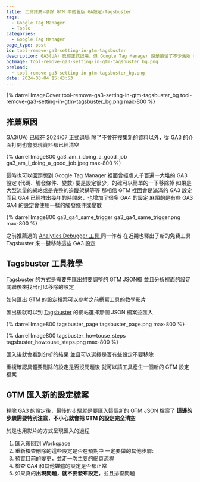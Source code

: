 ```yaml
---
title: 工具推薦-移除 GTM 中的舊版 GA設定-Tagsbuster
tags:
  - Google Tag Manager
  - Tools
categories:
  - Google Tag Manager
page_type: post
id: tool-remove-ga3-setting-in-gtm-tagsbuster
description: GA3(UA) 已經正式退場，但 Google Tag Manager 還是遺留了不少舊版 GA 的設定，推薦一個可以找出舊版 GA 設定的工具並一次輕鬆移除
bgImage: tool-remove-ga3-setting-in-gtm-tagsbuster_bg.png
preload:
  - tool-remove-ga3-setting-in-gtm-tagsbuster_bg.png
date: 2024-08-04 15:43:53
---
```


{% darrellImageCover tool-remove-ga3-setting-in-gtm-tagsbuster_bg tool-remove-ga3-setting-in-gtm-tagsbuster_bg.png max-800 %}

## 推薦原因

GA3(UA) 已經在 2024/07 正式退場
除了不會在搜集新的資料以外，從 GA3 的介面打開也會發現資料都已經清空

{% darrellImage800 ga3_am_i_doing_a_good_job ga3_am_i_doing_a_good_job.jpeg max-800 %}

這時也可以回頭想到 Google Tag Manager 裡面曾經虐人千百遍一大堆的 GA3 設定 (代碼、觸發條件、變數)
要是設定很少，的確可以簡單的一下移除掉
如果是大型流量的網站或是完整的追蹤架構等等
那相信 GTM 裡面會是滿滿的 GA3 設定
而且 GA4 已經推出幾年的時間來，也增加了很多 GA4 的設定
麻煩的是有些 GA3 GA4 的設定會使用一樣的觸發條件或變數

{% darrellImage800 ga3_ga4_same_trigger ga3_ga4_same_trigger.png max-800 %}

之前推薦過的 [Analytics Debugger 工具 ](https://www.darrelltw.com/ga4-gtm-best-tool-analytics-debugger/)同一作者
在近期也釋出了新的免費工具 Tagsbuster 來一鍵移除這些 GA3 設定

## Tagsbuster 工具教學

[Tagsbuster](https://tagsbuster.analytics-debugger.com/) 的方式是需要先匯出想要調整的 GTM JSON檔
並且分析裡面的設定關聯後來找出可以移除的設定

如何匯出 GTM 的設定檔案可以參考之前撰寫工具的教學影片

<div style="padding:0;position:relative;"><iframe src="https://player.vimeo.com/video/994685225?badge=0&amp;autopause=0&amp;player_id=0&amp;app_id=58479&amp;byline=false&amp;title=false&amp;muted=true" frameborder="0" allow="autoplay; fullscreen; picture-in-picture; clipboard-write" style="position:absolute;top:0;left:0;width:100%;height:100%;" title="GoogleTagManager export json file"></iframe></div><script async src="https://player.vimeo.com/api/player.js"></script>

匯出後就可以到 
[Tagsbuster](https://tagsbuster.analytics-debugger.com/) 的網站選擇那個 JSON 檔案並匯入

{% darrellImage800 tagsbuster_page tagsbuster_page.png max-800 %}

{% darrellImage800 tagsbuster_howtouse_steps tagsbuster_howtouse_steps.png max-800 %}

匯入後就會看到分析的結果
並且可以選擇是否有些設定不要移除

重複確認具體要刪除的設定是否沒問題後
就可以請工具產生一個新的 GTM 設定檔案

## GTM 匯入新的設定檔案

移除 GA3 的設定後，最後的步驟就是要匯入這個新的 GTM JSON 檔案了
**這邊的步驟需要特別注意，不小心就會把 GTM 的設定完全清空**

於是也用影片的方式呈現匯入的過程
1. 匯入後回到 Workspace
2. 重新檢查刪除的這些設定是否在預期中
一定要做的其他步驟:
3. 預覽目前的變更，並走一次主要的網頁流程
4. 檢查 GA4 和其他媒體的設定是否都正常
5. 如果真的**出現問題，就不要發布設定**，並且排查問題

<div style="padding:0;position:relative;"><iframe src="https://player.vimeo.com/video/994691916?badge=0&amp;autopause=0&amp;player_id=0&amp;app_id=58479&amp;byline=false&amp;title=false&amp;muted=true" frameborder="0" allow="autoplay; fullscreen; picture-in-picture; clipboard-write" style="position:absolute;top:0;left:0;width:100%;height:100%;" title="gtm-import-json-and-check-changes"></iframe></div><script async src="https://player.vimeo.com/api/player.js"></script>

